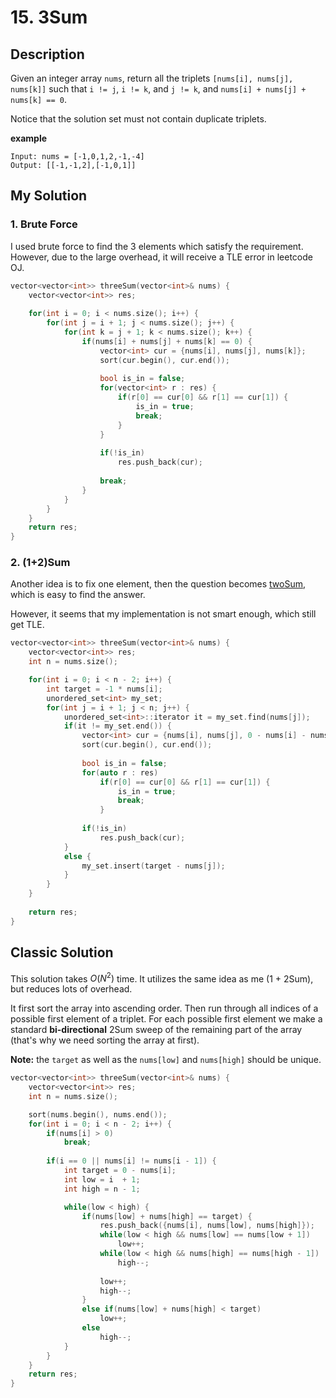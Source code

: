 # 15. 3Sum

## Description
Given an integer array `nums`, return all the triplets `[nums[i], nums[j], nums[k]]` such that `i != j`, `i != k`, and `j != k`, and `nums[i] + nums[j] + nums[k] == 0`.

Notice that the solution set must not contain duplicate triplets.

**example**
```
Input: nums = [-1,0,1,2,-1,-4]
Output: [[-1,-1,2],[-1,0,1]]
```

## My Solution
### 1. Brute Force
I used brute force to find the 3 elements which satisfy the requirement. However, due to the large overhead, it will receive a TLE error in leetcode OJ.

```C++
vector<vector<int>> threeSum(vector<int>& nums) {
    vector<vector<int>> res;
    
    for(int i = 0; i < nums.size(); i++) {
        for(int j = i + 1; j < nums.size(); j++) {
            for(int k = j + 1; k < nums.size(); k++) {
                if(nums[i] + nums[j] + nums[k] == 0) {
                    vector<int> cur = {nums[i], nums[j], nums[k]};
                    sort(cur.begin(), cur.end());
                    
                    bool is_in = false;
                    for(vector<int> r : res) {
                        if(r[0] == cur[0] && r[1] == cur[1]) {
                            is_in = true;
                            break;
                        }
                    }
                    
                    if(!is_in)
                        res.push_back(cur);
                    
                    break;
                }
            }
        }
    }
    return res;
}
```

### 2. (1+2)Sum
Another idea is to fix one element, then the question becomes [twoSum](https://leetcode.com/problems/two-sum/), which is easy to find the answer.

However, it seems that my implementation is not smart enough, which still get TLE.

```C++
vector<vector<int>> threeSum(vector<int>& nums) {
    vector<vector<int>> res;
    int n = nums.size();

    for(int i = 0; i < n - 2; i++) {
        int target = -1 * nums[i];
        unordered_set<int> my_set;
        for(int j = i + 1; j < n; j++) {
            unordered_set<int>::iterator it = my_set.find(nums[j]);
            if(it != my_set.end()) {
                vector<int> cur = {nums[i], nums[j], 0 - nums[i] - nums[j]};
                sort(cur.begin(), cur.end());
                
                bool is_in = false;
                for(auto r : res) 
                    if(r[0] == cur[0] && r[1] == cur[1]) {
                        is_in = true;
                        break;
                    }
                
                if(!is_in)
                    res.push_back(cur);
            }
            else {
                my_set.insert(target - nums[j]);
            }
        }
    }
    
    return res;
}
```

## Classic Solution
This solution takes $O(N^2)$ time. It utilizes the same idea as me (1 + 2Sum), but reduces lots of overhead.

It first sort the array into ascending order. Then run through all indices of a possible first element of a triplet. For each possible first element we make a standard **bi-directional** 2Sum sweep of the remaining part of the array (that's why we need sorting the array at first).

**Note:** the `target` as well as the `nums[low]` and `nums[high]` should be unique.

```C++
vector<vector<int>> threeSum(vector<int>& nums) {
    vector<vector<int>> res;
    int n = nums.size();

    sort(nums.begin(), nums.end());
    for(int i = 0; i < n - 2; i++) {
        if(nums[i] > 0)
            break;
        
        if(i == 0 || nums[i] != nums[i - 1]) {
            int target = 0 - nums[i];
            int low = i  + 1;
            int high = n - 1;

            while(low < high) {
                if(nums[low] + nums[high] == target) {
                    res.push_back({nums[i], nums[low], nums[high]});
                    while(low < high && nums[low] == nums[low + 1])
                        low++;
                    while(low < high && nums[high] == nums[high - 1])
                        high--;
                    
                    low++;
                    high--;
                }
                else if(nums[low] + nums[high] < target)
                    low++;  
                else
                    high--;
            }
        }
    }
    return res;
}
```